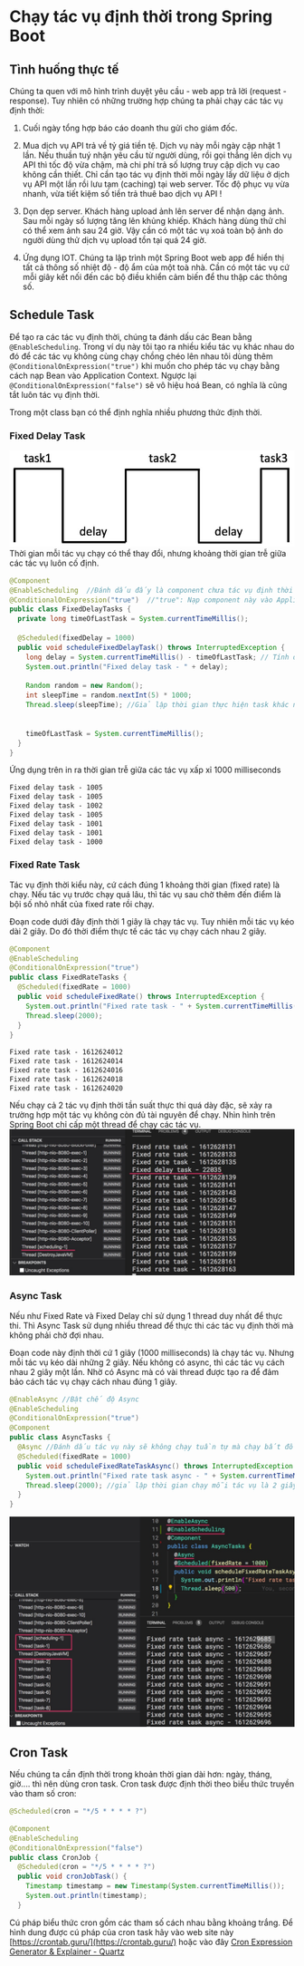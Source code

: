 # Chạy tác vụ định thời trong Spring Boot

## Tình huống thực tế
Chúng ta quen với mô hình trình duyệt yêu cầu - web app trả lời (request - response). Tuy nhiên có những trường hợp chúng ta phải chạy các tác vụ định thời:
1. Cuối ngày tổng hợp báo cáo doanh thu gửi cho giám đốc.

2. Mua dịch vụ API trả về tỷ giá tiền tệ. Dịch vụ này mỗi ngày cập nhật 1 lần. Nếu thuần tuý nhận yêu cầu từ người dùng, rồi gọi thẳng lên dịch vụ API thì tốc độ vừa chậm, mà chi phí trả số lượng truy cập dịch vụ cao không cần thiết. Chỉ cần tạo tác vụ định thời mỗi ngày lấy dữ liệu ở dịch vụ API một lần rồi lưu tạm (caching) tại web server. Tốc độ phục vụ vừa nhanh, vừa tiết kiệm số tiền trả thuê bao dịch vụ API !

3. Dọn dẹp server. Khách hàng upload ảnh lên server để nhận dạng ảnh. Sau mỗi ngày số lượng tăng lên khủng khiếp. Khách hàng dùng thử chỉ có thể xem ảnh sau 24 giờ. Vậy cần có một tác vụ xoá toàn bộ ảnh do người dùng thử dịch vụ upload tồn tại quá 24 giờ.

4. Ứng dụng IOT. Chúng ta lập trình một Spring Boot web app để hiển thị tất cả thông số nhiệt độ - độ ẩm của một toà nhà. Cần có một tác vụ cứ mỗi giây kết nối đến các bộ điều khiển cảm biến để thu thập các thông số.

## Schedule Task
Để tạo ra các tác vụ định thời, chúng ta đánh dấu các Bean bằng ```@EnableScheduling```.
Trong ví dụ này tôi tạo ra nhiều kiểu tác vụ khác nhau do đó để các tác vụ không cùng chạy chồng chéo lên nhau tôi dùng thêm ```@ConditionalOnExpression("true")``` khi muốn cho phép tác vụ chạy bằng cách nạp Bean vào Application Context. Ngược lại ```@ConditionalOnExpression("false")``` sẽ vô hiệu hoá Bean, có nghĩa là cũng tắt luôn tác vụ định thời.

Trong một class bạn có thể định nghĩa nhiều phương thức định thời.


### Fixed Delay Task
![](images/fixdelay.jpg)
Thời gian mỗi tác vụ chạy có thể thay đổi, nhưng khoảng thời gian trễ giữa các tác vụ luôn cố định.

```java
@Component
@EnableScheduling  //Đánh dấu đấy là component chưa tác vụ định thời
@ConditionalOnExpression("true")  //"true": Nạp component này vào ApplicationContext. "false": không nạp, hoặc vô hiệu hoá class này
public class FixedDelayTasks {
  private long timeOfLastTask = System.currentTimeMillis();

  @Scheduled(fixedDelay = 1000)
  public void scheduleFixedDelayTask() throws InterruptedException {
    long delay = System.currentTimeMillis() - timeOfLastTask; // Tính độ trễ
    System.out.println("Fixed delay task - " + delay);

    Random random = new Random();
    int sleepTime = random.nextInt(5) * 1000;
    Thread.sleep(sleepTime); //Giả lập thời gian thực hiện task khác nhau


    timeOfLastTask = System.currentTimeMillis();
  } 
}
```
Ứng dụng trên in ra thời gian trễ giữa các tác vụ xấp xỉ 1000 milliseconds
```
Fixed delay task - 1005
Fixed delay task - 1005
Fixed delay task - 1002
Fixed delay task - 1005
Fixed delay task - 1001
Fixed delay task - 1001
Fixed delay task - 1000
```
### Fixed Rate Task

Tác vụ định thời kiểu này, cứ cách đúng 1 khoảng thời gian (fixed rate) là chạy. Nếu tác vụ trước chạy quá lâu, thì tác vụ sau chờ thêm đến điểm là bội số nhỏ nhất của fixed rate rồi chạy.

Đoạn code dưới đây định thời 1 giây là chạy tác vụ. Tuy nhiên mỗi tác vụ kéo dài 2 giây. Do đó thời điểm thực tế các tác vụ chạy cách nhau 2 giây.

```java
@Component
@EnableScheduling
@ConditionalOnExpression("true")
public class FixedRateTasks {
  @Scheduled(fixedRate = 1000)
  public void scheduleFixedRate() throws InterruptedException {
    System.out.println("Fixed rate task - " + System.currentTimeMillis() / 1000);
    Thread.sleep(2000);
  }
}
```

```
Fixed rate task - 1612624012
Fixed rate task - 1612624014
Fixed rate task - 1612624016
Fixed rate task - 1612624018
Fixed rate task - 1612624020
```

Nếu chạy cả 2 tác vụ định thời tần suất thực thi quá dày đặc, sẽ xảy ra trường hợp một tác vụ không còn đủ tài nguyên để chạy. Nhìn hình trên Spring Boot chỉ cấp một thread để chạy các tác vụ.  
![](images/fixed_rate_vs_fixed_delay.jpg)


### Async Task
Nếu như Fixed Rate và Fixed Delay chỉ sử dụng 1 thread duy nhất để thực thi. Thì Async Task sử dụng nhiều thread để thực thi các tác vụ định thời mà không phải chờ đợi nhau.


 Đoạn code này định thời cứ 1 giây (1000 milliseconds) là chạy tác vụ. Nhưng mỗi tác vụ kéo dài những 2 giây. Nếu không có async, thì các tác vụ cách nhau 2 giây một lần. Nhờ có Async mà có vài thread được tạo ra để đảm bảo cách tác vụ chạy cách nhau đúng 1 giây.

```java
@EnableAsync //Bật chế độ Async
@EnableScheduling
@ConditionalOnExpression("true")
@Component
public class AsyncTasks {
  @Async //Đánh dấu tác vụ này sẽ không chạy tuần tự mà chạy bất đồng bộ
  @Scheduled(fixedRate = 1000)
  public void scheduleFixedRateTaskAsync() throws InterruptedException {
    System.out.println("Fixed rate task async - " + System.currentTimeMillis() / 1000);
    Thread.sleep(2000); //giả lập thời gian chạy mỗi tác vụ là 2 giây
  }
}
```
![](images/asyn_task.jpg)

## Cron Task
Nếu chúng ta cần định thời trong khoản thời gian dài hơn: ngày, tháng, giờ.... thì nên dùng cron task. Cron task được định thời theo biểu thức truyền vào tham số cron:
```java
@Scheduled(cron = "*/5 * * * * ?")
```

```java
@Component
@EnableScheduling
@ConditionalOnExpression("false")
public class CronJob { 
  @Scheduled(cron = "*/5 * * * * ?")
  public void cronJobTask() {
    Timestamp timestamp = new Timestamp(System.currentTimeMillis());
    System.out.println(timestamp);
  } 
```
Cú pháp biểu thức cron gồm các tham số cách nhau bằng khoảng trắng. Để hình dung được cú pháp của cron task hãy vào web site này [https://crontab.guru/](https://crontab.guru/) hoặc vào đây [Cron Expression Generator & Explainer - Quartz](https://www.freeformatter.com/cron-expression-generator-quartz.html)




